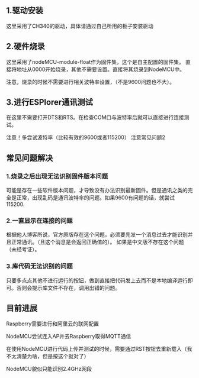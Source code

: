 ## 1.驱动安装
这里采用了CH340的驱动，具体请通过自己所用的板子安装驱动
## 2.硬件烧录

这里采用了nodeMCU-module-float作为固件集，这个是自主配置的固件集。
直接将地址从0000开始烧录，其他不需要设置。直接将其烧录到NodeMCU中。


注意，烧录的时候不需要进行相关波特率设置，（不是9600问题也不大）。


## 3.进行ESPlorer通讯测试

在这里不需要打开DTS和RTS。在检查COM口与波特率后就可以直接进行连接测试。

注意！多尝试波特率（比较有效的9600或者115200）
注意常见问题2

## 常见问题解决

### 1.烧录之后出现无法识别固件版本问题
可能是存在一些软件版本问题，才导致没有办法识别最新固件。但是通讯之类的完全是正常，出现乱码是通讯波特率的问题。如果9600有问题的话，就尝试115200.

### 2.一直显示在连接的问题
根据他人博客所说，官方原版存在这个问题，必须要先发一个消息过去才能识别并且正常通讯。（且这个消息是会返回正确值的）。
如果是中文版不存在这个问题（未经考证）。

### 3.库代码无法识别的问题
只要多点点其他不进行运行的按钮，做到直接把代码发上去而不是本地编译运行即可。否则会提示库文件不存在，调用出错的问题。




## 目前进展

Raspberry需要进行和阿里云的联网配置

NodeMCU尝试连入AP并去Raspberry取得MQTT通信


在使用NodeMCU进行代码上传并测试的时候，需要通过RST按钮去重新载入（我不太清楚为啥，但是按这个就对了）

NodeMCU貌似只能识别2.4GHz网段




